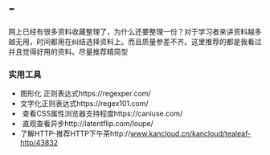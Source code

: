 # -
网上已经有很多资料收藏整理了，为什么还要整理一份？对于学习者来讲资料越多越无用，时间都用在纠结选择资料上。而且质量参差不齐。这里推荐的都是我看过并且觉得好用的资料。尽量推荐精简型
### 实用工具
-  图形化 正则表达式https://regexper.com/
-  文字化正则表达式https://regex101.com/
-  查看CSS属性浏览器支持程度https://caniuse.com/
-  直观查看异步http://latentflip.com/loupe/
-  了解HTTP-推荐HTTP下午茶http://www.kancloud.cn/kancloud/tealeaf-http/43832

